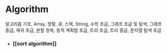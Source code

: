 # Algorithm


알고리즘 기초, Array, 정렬, 큐, 스택, String, 수학 초급, 그래프 초급 및 탐색, 그래프 중급, 재귀 초급, 분할 정복, 동적 계획법 초급, 트리 초급, 트리 중급, 문자열 탐색 초급

- ### [[sort algorithm]]
